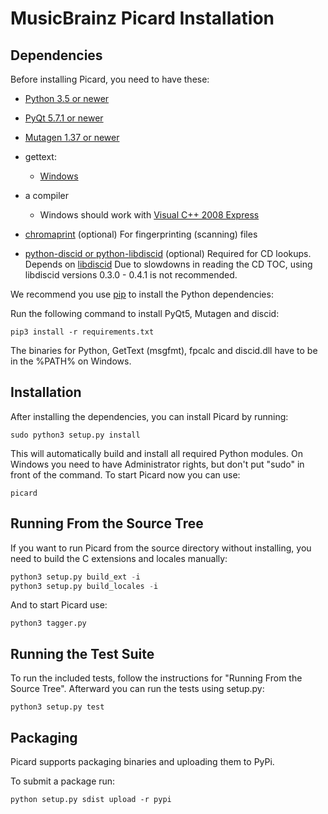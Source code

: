 MusicBrainz Picard Installation
===============================

Dependencies
------------

Before installing Picard, you need to have these:

* [Python 3.5 or newer](http://python.org/download)

* [PyQt 5.7.1 or newer](http://www.riverbankcomputing.co.uk/software/pyqt/download)

* [Mutagen 1.37 or newer](https://bitbucket.org/lazka/mutagen/downloads)

* gettext:
  * [Windows](http://gnuwin32.sourceforge.net/packages/gettext.htm)

* a compiler
  * Windows should work with [Visual C++ 2008 Express](http://go.microsoft.com/?linkid=7729279)

* [chromaprint](http://acoustid.org/chromaprint) (optional)
  For fingerprinting (scanning) files

* [python-discid or python-libdiscid](https://python-discid.readthedocs.org/) (optional)
  Required for CD lookups.
  Depends on [libdiscid](http://musicbrainz.org/doc/libdiscid)
  Due to slowdowns in reading the CD TOC, using libdiscid versions
  0.3.0 - 0.4.1 is not recommended.

We recommend you use [pip](https://pip.pypa.io/en/stable/) to install the Python
dependencies:

Run the following command to install PyQt5, Mutagen and discid:

    pip3 install -r requirements.txt

The binaries for Python, GetText (msgfmt), fpcalc and discid.dll have to be
in the %PATH% on Windows.


Installation
------------

After installing the dependencies, you can install Picard by running:

    sudo python3 setup.py install

This will automatically build and install all required Python modules.
On Windows you need to have Administrator rights, but don't put "sudo"
in front of the command.
To start Picard now you can use:

    picard


Running From the Source Tree
----------------------------

If you want to run Picard from the source directory without installing, you
need to build the C extensions and locales manually:

```python
python3 setup.py build_ext -i
python3 setup.py build_locales -i
```

And to start Picard use:

    python3 tagger.py


Running the Test Suite
----------------------

To run the included tests, follow the instructions for "Running From
the Source Tree".  Afterward you can run the tests using setup.py:

    python3 setup.py test

Packaging
---------

Picard supports packaging binaries and uploading them to PyPi.

To submit a package run:

    python setup.py sdist upload -r pypi
